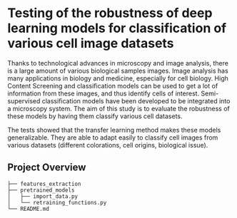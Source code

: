 # Testing of the robustness of deep learning models for classification of various cell image datasets

Thanks to technological advances in microscopy and image analysis, there is a large amount of various biological samples images. Image analysis has many applications in biology and medicine, especially for cell biology. High Content Screening and classification models can be used to get a lot of information from these images, and thus identify cells of interest. 
Semi-supervised classification models have been developed to be integrated into a microscopy system. The aim of this study is to evaluate the robustness of these models by having them classify various cell datasets.

The tests showed that the transfer learning method makes these models generalizable. They are able to adapt easily to classify cell images from various datasets (different colorations, cell origins, biological issue). 


## Project Overview
```
├── features_extraction
├── pretrained_models
│   ├── import_data.py
│   └── retraining_functions.py
└── README.md
```
